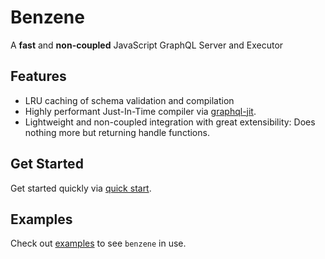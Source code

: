 # Benzene

A **fast** and **non-coupled** JavaScript GraphQL Server and Executor

## Features

- LRU caching of schema validation and compilation
- Highly performant Just-In-Time compiler via [graphql-jit](https://github.com/zalando-incubator/graphql-jit).
- Lightweight and non-coupled integration with great extensibility: Does nothing more but returning handle functions.

## Get Started

Get started quickly via [quick start](quick-start.md).

## Examples

Check out [examples](https://github.com/hoangvvo/benzene/tree/main/examples/) to see `benzene` in use.
